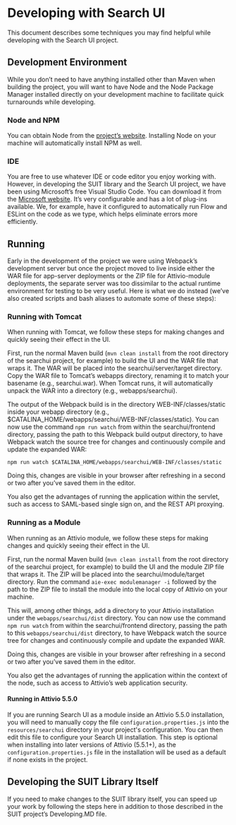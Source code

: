 # Developing with Search UI

This document describes some techniques you may find helpful while developing with the Search UI project.

## Development Environment

While you don’t need to have anything installed other than Maven when building the project, you will want to have Node and the Node Package Manager installed directly on your development machine to facilitate quick turnarounds while developing.

### Node and NPM

You can obtain Node from the [project’s website](https://nodejs.org). Installing Node on your machine will automatically install NPM as well.

### IDE

You are free to use whatever IDE or code editor you enjoy working with. However, in developing the SUIT library and the Search UI project, we have been using Microsoft’s free Visual Studio Code. You can download it from the [Microsoft website](https://code.visualstudio.com). It’s very configurable and has a lot of plug-ins available. We, for example, have it configured to automatically run Flow and ESLint on the code as we type, which helps eliminate errors more efficiently.

## Running

Early in the development of the project we were using Webpack’s development server but once the project moved to live inside either the WAR file for app-server deployments or the ZIP file for Attivio-module deployments, the separate server was too dissimilar to the actual runtime environment for testing to be very useful. Here is what we do instead (we’ve also created scripts and bash aliases to automate some of these steps):

### Running with Tomcat

When running with Tomcat, we follow these steps for making changes and quickly seeing their effect in the UI.

First, run the normal Maven build (`mvn clean install` from the root directory of the searchui project, for example) to build the UI and the WAR file that wraps it. The WAR will be placed into the searchui/server/target directory. Copy the WAR file to Tomcat’s webapps directory, renaming it to match your basename (e.g., searchui.war). When Tomcat runs, it will automatically unpack the WAR into a directory (e.g., webapps/searchui).

The output of the Webpack build is in the directory WEB-INF/classes/static inside your webapp directory (e.g., $CATALINA_HOME/webapps/searchui/WEB-INF/classes/static). You can now use the command `npm run watch` from within the searchui/frontend directory, passing the path to this Webpack build output directory, to have Webpack watch the source tree for changes and continuously compile and update the expanded WAR:

`npm run watch $CATALINA_HOME/webapps/searchui/WEB-INF/classes/static`

Doing this, changes are visible in your browser after refreshing in a second or two after you’ve saved them in the editor.

You also get the advantages of running the application within the servlet, such as access to SAML-based single sign on, and the REST API proxying.

### Running as a Module

When running as an Attivio module, we follow these steps for making changes and quickly seeing their effect in the UI.

First, run the normal Maven build (`mvn clean install` from the root directory of the searchui project, for example) to build the UI and the module ZIP file that wraps it. The ZIP will be placed into the searchui/module/target directory. Run the command `aie-exec modulemanager -i` followed by the path to the ZIP file to install the module into the local copy of Attivio on your machine.

This will, among other things, add a directory to your Attivio installation under the `webapps/searchui/dist` directory. You can now use the command `npm run watch` from within the searchui/frontend directory, passing the path to this `webapps/searchui/dist` directory, to have Webpack watch the source tree for changes and continuously compile and update the expanded WAR.

Doing this, changes are visible in your browser after refreshing in a second or two after you’ve saved them in the editor.

You also get the advantages of running the application within the context of the node, such as access to Attivio’s web application security.

#### Running in Attivio 5.5.0

If you are running Search UI as a module inside an Attivio 5.5.0 installation, you will need to manually copy the file `configuration.properties.js` into the `resources/searchui` directory in your project's configuration. You can then edit this file to configure your Search UI installation. This step is optional when installing into later versions of Attivio (5.5.1+), as the `configuration.properties.js` file in the installation will be used as a default if none exists in the project.

## Developing the SUIT Library Itself

If you need to make changes to the SUIT library itself, you can speed up your work by following the steps here in addition to those described in the SUIT project’s Developing.MD file.
